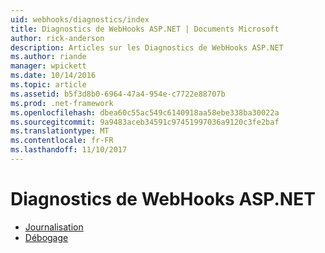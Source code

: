 ```yaml
---
uid: webhooks/diagnostics/index
title: Diagnostics de WebHooks ASP.NET | Documents Microsoft
author: rick-anderson
description: Articles sur les Diagnostics de WebHooks ASP.NET
ms.author: riande
manager: wpickett
ms.date: 10/14/2016
ms.topic: article
ms.assetid: b5f3d8b0-6964-47a4-954e-c7722e88707b
ms.prod: .net-framework
ms.openlocfilehash: dbea60c55ac549c6140918aa58ebe338ba30022a
ms.sourcegitcommit: 9a9483aceb34591c97451997036a9120c3fe2baf
ms.translationtype: MT
ms.contentlocale: fr-FR
ms.lasthandoff: 11/10/2017
---
```

# <a name="aspnet-webhooks-diagnostics"></a>Diagnostics de WebHooks ASP.NET

* [Journalisation](logging.md)
* [Débogage](debugging.md)
